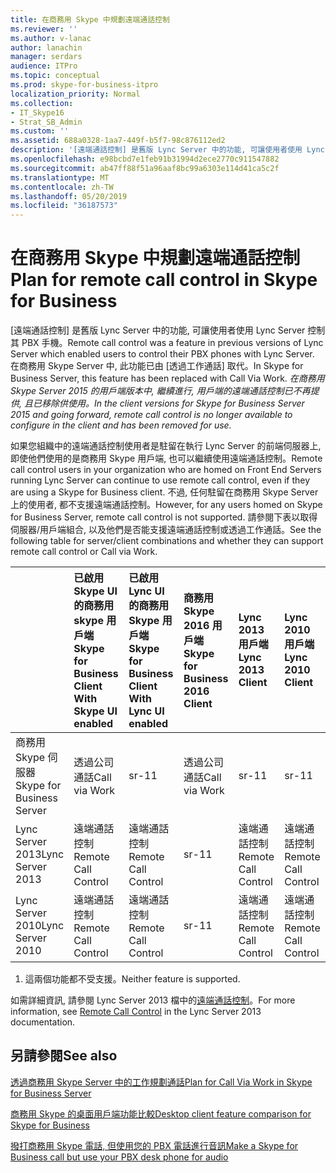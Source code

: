 ```yaml
---
title: 在商務用 Skype 中規劃遠端通話控制
ms.reviewer: ''
ms.author: v-lanac
author: lanachin
manager: serdars
audience: ITPro
ms.topic: conceptual
ms.prod: skype-for-business-itpro
localization_priority: Normal
ms.collection:
- IT_Skype16
- Strat_SB_Admin
ms.custom: ''
ms.assetid: 688a0328-1aa7-449f-b5f7-98c876112ed2
description: '[遠端通話控制] 是舊版 Lync Server 中的功能, 可讓使用者使用 Lync Server 控制其 PBX 手機。 在商務用 Skype Server 中, 此功能已由 [透過工作通話] 取代。 在商務用 Skype Server 2015 的用戶端版本中, 繼續進行, 用戶端的遠端通話控制已不再提供, 且已移除供使用。'
ms.openlocfilehash: e98bcbd7e1feb91b31994d2ece2770c911547882
ms.sourcegitcommit: ab47ff88f51a96aaf8bc99a6303e114d41ca5c2f
ms.translationtype: MT
ms.contentlocale: zh-TW
ms.lasthandoff: 05/20/2019
ms.locfileid: "36187573"
---
```

# <a name="plan-for-remote-call-control-in-skype-for-business"></a><span data-ttu-id="b1dc2-105">在商務用 Skype 中規劃遠端通話控制</span><span class="sxs-lookup"><span data-stu-id="b1dc2-105">Plan for remote call control in Skype for Business</span></span>
 
<span data-ttu-id="b1dc2-106">[遠端通話控制] 是舊版 Lync Server 中的功能, 可讓使用者使用 Lync Server 控制其 PBX 手機。</span><span class="sxs-lookup"><span data-stu-id="b1dc2-106">Remote call control was a feature in previous versions of Lync Server which enabled users to control their PBX phones with Lync Server.</span></span> <span data-ttu-id="b1dc2-107">在商務用 Skype Server 中, 此功能已由 [透過工作通話] 取代。</span><span class="sxs-lookup"><span data-stu-id="b1dc2-107">In Skype for Business Server, this feature has been replaced with Call Via Work.</span></span>  <span data-ttu-id="b1dc2-108">*在商務用 Skype Server 2015 的用戶端版本中, 繼續進行, 用戶端的遠端通話控制已不再提供, 且已移除供使用。*</span><span class="sxs-lookup"><span data-stu-id="b1dc2-108">*In the client versions for Skype for Business Server 2015 and going forward, remote call control is no longer available to configure in the client and has been removed for use.*</span></span> 
  
 <span data-ttu-id="b1dc2-109">如果您組織中的遠端通話控制使用者是駐留在執行 Lync Server 的前端伺服器上, 即使他們使用的是商務用 Skype 用戶端, 也可以繼續使用遠端通話控制。</span><span class="sxs-lookup"><span data-stu-id="b1dc2-109">Remote call control users in your organization who are homed on Front End Servers running Lync Server can continue to use remote call control, even if they are using a Skype for Business client.</span></span> <span data-ttu-id="b1dc2-110">不過, 任何駐留在商務用 Skype Server 上的使用者, 都不支援遠端通話控制。</span><span class="sxs-lookup"><span data-stu-id="b1dc2-110">However, for any users homed on Skype for Business Server, remote call control is not supported.</span></span> <span data-ttu-id="b1dc2-111">請參閱下表以取得伺服器/用戶端組合, 以及他們是否能支援遠端通話控制或透過工作通話。</span><span class="sxs-lookup"><span data-stu-id="b1dc2-111">See the following table for server/client combinations and whether they can support remote call control or Call via Work.</span></span>
  
||<span data-ttu-id="b1dc2-112">**已啟用 Skype UI 的商務用 skype 用戶端**</span><span class="sxs-lookup"><span data-stu-id="b1dc2-112">**Skype for Business Client With Skype UI enabled**</span></span>|<span data-ttu-id="b1dc2-113">**已啟用 Lync UI 的商務用 Skype 用戶端**</span><span class="sxs-lookup"><span data-stu-id="b1dc2-113">**Skype for Business Client With Lync UI enabled**</span></span>|<span data-ttu-id="b1dc2-114">**商務用 Skype 2016 用戶端**</span><span class="sxs-lookup"><span data-stu-id="b1dc2-114">**Skype for Business 2016 Client**</span></span>|<span data-ttu-id="b1dc2-115">**Lync 2013 用戶端**</span><span class="sxs-lookup"><span data-stu-id="b1dc2-115">**Lync 2013 Client**</span></span>|<span data-ttu-id="b1dc2-116">**Lync 2010 用戶端**</span><span class="sxs-lookup"><span data-stu-id="b1dc2-116">**Lync 2010 Client**</span></span>|
|:-----|:-----|:-----|:-----|:-----|:-----|
| <span data-ttu-id="b1dc2-117">商務用 Skype 伺服器</span><span class="sxs-lookup"><span data-stu-id="b1dc2-117">Skype for Business Server</span></span> <br/> |<span data-ttu-id="b1dc2-118">透過公司通話</span><span class="sxs-lookup"><span data-stu-id="b1dc2-118">Call via Work</span></span>  <br/> |<span data-ttu-id="b1dc2-119">sr-1</span><span class="sxs-lookup"><span data-stu-id="b1dc2-119">1</span></span> <br/> |<span data-ttu-id="b1dc2-120">透過公司通話</span><span class="sxs-lookup"><span data-stu-id="b1dc2-120">Call via Work</span></span>  <br/> |<span data-ttu-id="b1dc2-121">sr-1</span><span class="sxs-lookup"><span data-stu-id="b1dc2-121">1</span></span> <br/> |<span data-ttu-id="b1dc2-122">sr-1</span><span class="sxs-lookup"><span data-stu-id="b1dc2-122">1</span></span> <br/> |
| <span data-ttu-id="b1dc2-123">Lync Server 2013</span><span class="sxs-lookup"><span data-stu-id="b1dc2-123">Lync Server 2013</span></span> <br/> |<span data-ttu-id="b1dc2-124">遠端通話控制</span><span class="sxs-lookup"><span data-stu-id="b1dc2-124">Remote Call Control</span></span>  <br/> |<span data-ttu-id="b1dc2-125">遠端通話控制</span><span class="sxs-lookup"><span data-stu-id="b1dc2-125">Remote Call Control</span></span>  <br/> |<span data-ttu-id="b1dc2-126">sr-1</span><span class="sxs-lookup"><span data-stu-id="b1dc2-126">1</span></span> <br/> |<span data-ttu-id="b1dc2-127">遠端通話控制</span><span class="sxs-lookup"><span data-stu-id="b1dc2-127">Remote Call Control</span></span>  <br/> |<span data-ttu-id="b1dc2-128">遠端通話控制</span><span class="sxs-lookup"><span data-stu-id="b1dc2-128">Remote Call Control</span></span>  <br/> |
| <span data-ttu-id="b1dc2-129">Lync Server 2010</span><span class="sxs-lookup"><span data-stu-id="b1dc2-129">Lync Server 2010</span></span> <br/> |<span data-ttu-id="b1dc2-130">遠端通話控制</span><span class="sxs-lookup"><span data-stu-id="b1dc2-130">Remote Call Control</span></span>  <br/> |<span data-ttu-id="b1dc2-131">遠端通話控制</span><span class="sxs-lookup"><span data-stu-id="b1dc2-131">Remote Call Control</span></span>  <br/> |<span data-ttu-id="b1dc2-132">sr-1</span><span class="sxs-lookup"><span data-stu-id="b1dc2-132">1</span></span> <br/> |<span data-ttu-id="b1dc2-133">遠端通話控制</span><span class="sxs-lookup"><span data-stu-id="b1dc2-133">Remote Call Control</span></span>  <br/> |<span data-ttu-id="b1dc2-134">遠端通話控制</span><span class="sxs-lookup"><span data-stu-id="b1dc2-134">Remote Call Control</span></span>  <br/> |
   
1. <span data-ttu-id="b1dc2-135">這兩個功能都不受支援。</span><span class="sxs-lookup"><span data-stu-id="b1dc2-135">Neither feature is supported.</span></span>
  
<span data-ttu-id="b1dc2-136">如需詳細資訊, 請參閱 Lync Server 2013 檔中的[遠端通話控制](https://go.microsoft.com/fwlink/p/?LinkId=530208)。</span><span class="sxs-lookup"><span data-stu-id="b1dc2-136">For more information, see [Remote Call Control](https://go.microsoft.com/fwlink/p/?LinkId=530208) in the Lync Server 2013 documentation.</span></span>
  
## <a name="see-also"></a><span data-ttu-id="b1dc2-137">另請參閱</span><span class="sxs-lookup"><span data-stu-id="b1dc2-137">See also</span></span>

[<span data-ttu-id="b1dc2-138">透過商務用 Skype Server 中的工作規劃通話</span><span class="sxs-lookup"><span data-stu-id="b1dc2-138">Plan for Call Via Work in Skype for Business Server</span></span>](call-via-work.md)
  
[<span data-ttu-id="b1dc2-139">商務用 Skype 的桌面用戶端功能比較</span><span class="sxs-lookup"><span data-stu-id="b1dc2-139">Desktop client feature comparison for Skype for Business</span></span>](../../plan-your-deployment/clients-and-devices/desktop-feature-comparison.md)

[<span data-ttu-id="b1dc2-140">撥打商務用 Skype 電話, 但使用您的 PBX 電話進行音訊</span><span class="sxs-lookup"><span data-stu-id="b1dc2-140">Make a Skype for Business call but use your PBX desk phone for audio</span></span>](https://support.office.com/en-us/article/Make-a-Skype-for-Business-call-but-use-your-PBX-desk-phone-for-audio-6a316c11-a05e-460c-b969-32ff0ad848e6)

